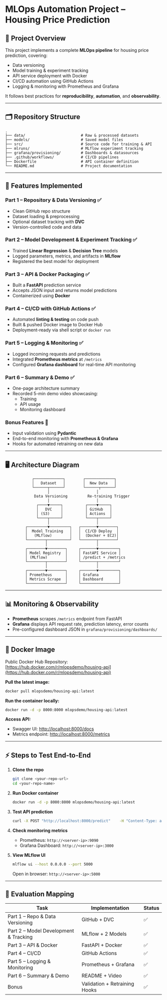 # MLOps Automation Project – Housing Price Prediction

## 📌 Project Overview
This project implements a complete **MLOps pipeline** for housing price prediction, covering:
- Data versioning  
- Model training & experiment tracking  
- API service deployment with Docker  
- CI/CD automation using GitHub Actions  
- Logging & monitoring with Prometheus and Grafana  

It follows best practices for **reproducibility**, **automation**, and **observability**.

---

## 🗂 Repository Structure
```
.
├── data/                         # Raw & processed datasets
├── models/                       # Saved model files
├── src/                          # Source code for training & API
├── mlruns/                       # MLflow experiment tracking
├── grafana/provisioning/         # Dashboards & datasources
├── .github/workflows/            # CI/CD pipelines
├── Dockerfile                    # API container definition
└── README.md                     # Project documentation
```

---

## 🚀 Features Implemented

### **Part 1 – Repository & Data Versioning** ✅
- Clean GitHub repo structure
- Dataset loading & preprocessing
- Optional dataset tracking with **DVC**
- Version-controlled code and data

### **Part 2 – Model Development & Experiment Tracking** ✅
- Trained **Linear Regression** & **Decision Tree** models
- Logged parameters, metrics, and artifacts in **MLflow**
- Registered the best model for deployment

### **Part 3 – API & Docker Packaging** ✅
- Built a **FastAPI** prediction service
- Accepts JSON input and returns model predictions
- Containerized using **Docker**

### **Part 4 – CI/CD with GitHub Actions** ✅
- Automated **linting & testing** on code push
- Built & pushed Docker image to Docker Hub
- Deployment-ready via shell script or `docker run`

### **Part 5 – Logging & Monitoring** ✅
- Logged incoming requests and predictions
- Integrated **Prometheus metrics** at `/metrics`
- Configured **Grafana dashboard** for real-time API monitoring

### **Part 6 – Summary & Demo** ✅
- One-page architecture summary
- Recorded 5-min demo video showcasing:
  - Training
  - API usage
  - Monitoring dashboard

### **Bonus Features** 🎯
- Input validation using **Pydantic**
- End-to-end monitoring with **Prometheus & Grafana**
- Hooks for automated retraining on new data

---

## 🖥️ Architecture Diagram
```plaintext
            ┌─────────────┐        ┌─────────────┐
            │   Dataset   │        │  New Data   │
            └──────┬──────┘        └──────┬──────┘
                   │                     │
             Data Versioning         Re-training Trigger
                   │                     │
              ┌────▼─────┐          ┌────▼─────┐
              │   DVC    │          │ GitHub   │
              │ (S3)     │          │ Actions  │
              └────┬─────┘          └────┬─────┘
                   │                     │
         ┌─────────▼─────────┐   ┌───────▼────────┐
         │  Model Training   │   │  CI/CD Deploy  │
         │   (MLflow)        │   │  (Docker + EC2)│
         └────────┬──────────┘   └───────┬────────┘
                  │                      │
         ┌────────▼────────┐     ┌───────▼─────────┐
         │ Model Registry  │     │ FastAPI Service │
         │ (MLflow)        │     │ /predict + /metrics
         └────────┬────────┘     └───────┬─────────┘
                  │                      │
         ┌────────▼────────┐     ┌───────▼─────────┐
         │ Prometheus      │     │ Grafana         │
         │ Metrics Scrape  │     │ Dashboard       │
         └─────────────────┘     └─────────────────┘

```

---

## 📊 Monitoring & Observability
- **Prometheus** scrapes `/metrics` endpoint from FastAPI
- **Grafana** displays API request rate, prediction latency, error counts
- Pre-configured dashboard JSON in `grafana/provisioning/dashboards/`

---

## 🐳 Docker Image
Public Docker Hub Repository:  
[https://hub.docker.com/r/mlopsdemo/housing-api](https://hub.docker.com/r/mlopsdemo/housing-api)

**Pull the latest image:**
```bash
docker pull mlopsdemo/housing-api:latest
```

**Run the container locally:**
```bash
docker run -d -p 8000:8000 mlopsdemo/housing-api:latest
```

**Access API:**
- Swagger UI: [http://localhost:8000/docs](http://localhost:8000/docs)
- Metrics endpoint: [http://localhost:8000/metrics](http://localhost:8000/metrics)

---

## ⚡ Steps to Test End-to-End
1. **Clone the repo**
   ```bash
   git clone <your-repo-url>
   cd <your-repo-name>
   ```

2. **Run Docker container**
   ```bash
   docker run -d -p 8000:8000 mlopsdemo/housing-api:latest
   ```

3. **Test API prediction**
   ```bash
   curl -X POST "http://localhost:8000/predict"    -H "Content-Type: application/json"    -d '{"feature1": 1.2, "feature2": 3.4, "feature3": 5.6}'
   ```

4. **Check monitoring metrics**
   - Prometheus: `http://<server-ip>:9090`
   - Grafana Dashboard: `http://<server-ip>:3000`

5. **View MLflow UI**
   ```bash
   mlflow ui --host 0.0.0.0 --port 5000
   ```
   Open in browser: `http://<server-ip>:5000`

---

## 📄 Evaluation Mapping
| Task | Implementation | Status |
|------|----------------|--------|
| Part 1 – Repo & Data Versioning | GitHub + DVC | ✅ |
| Part 2 – Model Development & Tracking | MLflow + 2 Models | ✅ |
| Part 3 – API & Docker | FastAPI + Docker | ✅ |
| Part 4 – CI/CD | GitHub Actions | ✅ |
| Part 5 – Logging & Monitoring | Prometheus + Grafana | ✅ |
| Part 6 – Summary & Demo | README + Video | ✅ |
| Bonus | Validation + Retraining Hooks | ✅ |


